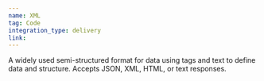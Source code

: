 ```yaml
---
name: XML
tag: Code
integration_type: delivery
link:
---
```

A widely used semi-structured format for data using tags and text to define data and structure. Accepts JSON, XML, HTML, or text responses.
